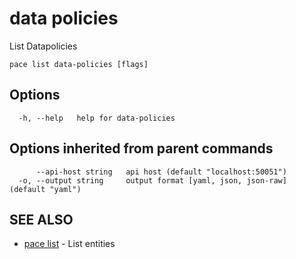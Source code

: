# data policies

List Datapolicies

```
pace list data-policies [flags]
```

## Options

```
  -h, --help   help for data-policies
```

## Options inherited from parent commands

```
      --api-host string   api host (default "localhost:50051")
  -o, --output string     output format [yaml, json, json-raw] (default "yaml")
```

## SEE ALSO

* [pace list](./) - List entities
